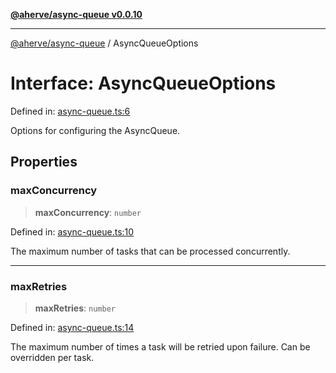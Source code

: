 [**@aherve/async-queue v0.0.10**](../README.md)

***

[@aherve/async-queue](../README.md) / AsyncQueueOptions

# Interface: AsyncQueueOptions

Defined in: [async-queue.ts:6](https://github.com/aherve/async-queue/blob/b34e2361b70e7e74a79ab0f5d036d339cd86a410/src/async-queue.ts#L6)

Options for configuring the AsyncQueue.

## Properties

### maxConcurrency

> **maxConcurrency**: `number`

Defined in: [async-queue.ts:10](https://github.com/aherve/async-queue/blob/b34e2361b70e7e74a79ab0f5d036d339cd86a410/src/async-queue.ts#L10)

The maximum number of tasks that can be processed concurrently.

***

### maxRetries

> **maxRetries**: `number`

Defined in: [async-queue.ts:14](https://github.com/aherve/async-queue/blob/b34e2361b70e7e74a79ab0f5d036d339cd86a410/src/async-queue.ts#L14)

The maximum number of times a task will be retried upon failure. Can be overridden per task.
